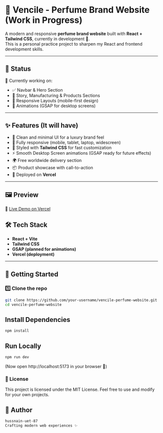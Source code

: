 # 🌸 Vencile - Perfume Brand Website (Work in Progress)

A modern and responsive **perfume brand website** built with **React + Tailwind CSS**, currently in development 🚀.  
This is a personal practice project to sharpen my React and frontend development skills.

---

## 📌 Status
🚧 Currently working on:  
- ✅ Navbar & Hero Section  
- 🚧 Story, Manufacturing & Products Sections  
- 🚧 Responsive Layouts (mobile-first design)  
- 🚧 Animations (GSAP for desktop screens)

---


## ✨ Features (It will have)
- 🖤 Clean and minimal UI for a luxury brand feel
- 📱 Fully responsive (mobile, tablet, laptop, widescreen)
- 🎨 Styled with **Tailwind CSS** for fast customization
- ⚡ Smooth Desktop Screen animations (GSAP ready for future effects)
- 🌍 Free worldwide delivery section
- 📦 Product showcase with call-to-action
- 🚀 Deployed on **Vercel**

--- 

## 🖼️ Preview
🔗 [Live Demo on Vercel](https://your-vercel-link.vercel.app)  

## 🛠️ Tech Stack
- **React + Vite**
- **Tailwind CSS**
- **GSAP (planned for animations)**
- **Vercel (deployment)**

---

## 🚀 Getting Started

 
### 1️⃣ Clone the repo
```bash
git clone https://github.com/your-username/vencile-perfume-website.git
cd vencile-perfume-website
```

## Install Dependencies
```bash
npm install
```
## Run Locally
```bash
npm run dev
```
(Now open http://localhost:5173 in your browser 🎉)

### 📜 License

This project is licensed under the MIT License.
Feel free to use and modify for your own projects.

## 💎 Author
```bash
hussnain-uet-87
Crafting modern web experiences ✨
```
